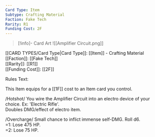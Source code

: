 ```yaml
---
Card Type: Item
Subtype: Crafting Material
Faction: Fake Tech
Rarity: R1
Funding Cost: 2F
---
```

> [!info]- Card Art
> ![[Amplifier Circuit.png]]

[[CARD TYPES/Card Type|Card Type]]: [[Item]] - Crafting Material  
[[Faction]]: [[Fake Tech]]  
[[Rarity]]: [[R1]]  
[[Funding Cost]]: [[2F]]  

Rules Text:  

This Item equips for a [[1F]] cost to an Item card you control.  

/Hotshot/ You wire the Amplifier Circuit into an electro device of your choice. Ex: 'Electric Rifle'.  
Doubles DMG/effect of electro item.  

/Overcharge/ Small chance to inflict immense self-DMG. Roll d6.  
=1: Lose 475 HP.  
=2: Lose 75 HP.  